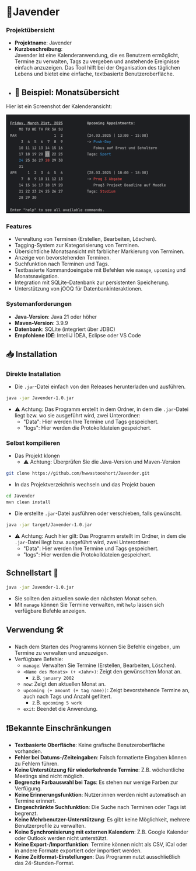 # 📅Javender 

### Projektübersicht
- **Projektname**: Javender
- **Kurzbeschreibung**:  
  Javender ist eine Kalenderanwendung, die es Benutzern ermöglicht, Termine zu verwalten, Tags zu vergeben und anstehende Ereignisse einfach anzuzeigen. Das Tool hilft bei der Organisation des täglichen Lebens und bietet eine einfache, textbasierte Benutzeroberfläche.
- ## 📅 Beispiel: Monatsübersicht

Hier ist ein Screenshot der Kalenderansicht:

![Kalenderansicht](./images/kalenderansicht.png)

### Features
- Verwaltung von Terminen (Erstellen, Bearbeiten, Löschen).
- Tagging-System zur Kategorisierung von Terminen.
- Übersichtliche Monatsansicht mit farblicher Markierung von Terminen.
- Anzeige von bevorstehenden Terminen.
- Suchfunktion nach Terminen und Tags.
- Textbasierte Kommandoeingabe mit Befehlen wie `manage`, `upcoming` und Monatsnavigation.
- Integration mit SQLite-Datenbank zur persistenten Speicherung.
- Unterstützung von jOOQ für Datenbankinteraktionen.

### Systemanforderungen
- **Java-Version**: Java 21 oder höher
- **Maven-Version**: 3.9.9
- **Datenbank**: SQLite (integriert über JDBC)
- **Empfohlene IDE**: IntelliJ IDEA, Eclipse oder VS Code

## 📥 Installation
### Direkte Installation
- Die `.jar`-Datei einfach von den Releases herunterladen und ausführen.
```bash
java -jar Javender-1.0.jar 
```
- ⚠️ Achtung: Das Programm erstellt in dem Ordner, in dem die `.jar`-Datei liegt bzw. wo sie ausgeführt wird, zwei Unterordner:
  - "Data": Hier werden Ihre Termine und Tags gespeichert.
  - "logs": Hier werden die Protokolldateien gespeichert.
### Selbst kompilieren
- Das Projekt klonen
  - ⚠️ Achtung: Überprüfen Sie die Java-Version und Maven-Version
```bash
git clone https://github.com/hwwastooshort/Javender.git
```
- In das Projektverzeichnis wechseln und das Projekt bauen
```bash
cd Javender
mvn clean install 
```
- Die erstellte `.jar`-Datei ausführen oder verschieben, falls gewünscht.
```bash
java -jar target/Javender-1.0.jar
```
- ⚠️ Achtung: Auch hier gilt: Das Programm erstellt im Ordner, in dem die `.jar`-Datei liegt bzw. ausgeführt wird, zwei Unterordner:
  - "Data": Hier werden Ihre Termine und Tags gespeichert.
  - "logs": Hier werden die Protokolldateien gespeichert.
## Schnellstart 🚀
```bash
java -jar Javender-1.0.jar
```
- Sie sollten den aktuellen sowie den nächsten Monat sehen.
- Mit `manage` können Sie Termine verwalten, mit `help` lassen sich verfügbare Befehle anzeigen.

## Verwendung 🛠️
- Nach dem Starten des Programms können Sie Befehle eingeben, um Termine zu verwalten und anzuzeigen.
- Verfügbare Befehle:
  - `manage`: Verwalten Sie Termine (Erstellen, Bearbeiten, Löschen).
  - `<Name des Monats> (+ <Jahr>)`: Zeigt den gewünschten Monat an. 
    - z.B. `january 2002`
  - `now`: Zeigt den aktuellen Monat an.
  - `upcoming (+ amount (+ tag name))`: Zeigt bevorstehende Termine an, auch nach Tags und Anzahl gefiltert.
    - z.B. `upcoming 5 work`
  - `exit`: Beendet die Anwendung.

## ❗Bekannte Einschränkungen
- **Textbasierte Oberfläche**: Keine grafische Benutzeroberfläche vorhanden.
- **Fehler bei Datums-/Zeiteingaben**: Falsch formatierte Eingaben können zu Fehlern führen.
- **Keine Unterstützung für wiederkehrende Termine**: Z.B. wöchentliche Meetings sind nicht möglich.
- **Begrenzte Farbauswahl bei Tags**: Es stehen nur wenige Farben zur Verfügung.
- **Keine Erinnerungsfunktion**: Nutzer:innen werden nicht automatisch an Termine erinnert.
- **Eingeschränkte Suchfunktion**: Die Suche nach Terminen oder Tags ist begrenzt.
- **Keine Mehrbenutzer-Unterstützung**: Es gibt keine Möglichkeit, mehrere Benutzerprofile zu verwalten.
- **Keine Synchronisierung mit externen Kalendern**: Z.B. Google Kalender oder Outlook werden nicht unterstützt.
- **Keine Export-/Importfunktion**: Termine können nicht als CSV, iCal oder in andere Formate exportiert oder importiert werden.
- **Keine Zeitformat-Einstellungen**: Das Programm nutzt ausschließlich das 24-Stunden-Format.